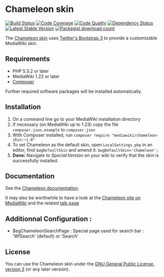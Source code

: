 # Chameleon skin
[![Build Status](https://travis-ci.org/wikimedia/mediawiki-skins-chameleon.svg?branch=master)](https://travis-ci.org/wikimedia/mediawiki-skins-chameleon)
[![Code Coverage](https://scrutinizer-ci.com/g/wikimedia/mediawiki-skins-chameleon/badges/coverage.png?b=master)](https://scrutinizer-ci.com/g/wikimedia/mediawiki-skins-chameleon/?branch=master)
[![Code Quality](https://scrutinizer-ci.com/g/wikimedia/mediawiki-skins-chameleon/badges/quality-score.png?b=master)](https://scrutinizer-ci.com/g/wikimedia/mediawiki-skins-chameleon/?branch=master)
[![Dependency Status](https://www.versioneye.com/php/mediawiki:chameleon-skin/badge.png)](https://www.versioneye.com/php/mediawiki:chameleon-skin)
[![Latest Stable Version](https://poser.pugx.org/mediawiki/chameleon-skin/version.png)](https://packagist.org/packages/mediawiki/chameleon-skin)
[![Packagist download count](https://poser.pugx.org/mediawiki/chameleon-skin/d/total.png)](https://packagist.org/packages/mediawiki/chameleon-skin)

The [Chameleon skin][mw-chameleon] uses [Twitter's Bootstrap 3][twbs] to provide
a customizable MediaWiki skin.

## Requirements

- PHP 5.3.2 or later
- MediaWiki 1.22 or later
- [Composer][composer]

Further required software packages will be installed automatically.

## Installation

1. On a command line go to your MediaWiki installation directory
2. If necessary (on MediaWiki up to 1.23) copy the file `composer.json.example`
   to `composer.json`
3. With Composer installed, run
   `composer require "mediawiki/chameleon-skin:~1.0"`
4. To set Chameleon as the default skin, open `LocalSettings.php` in an editor,
   find `$wgDefaultSkin` and amend it: `$wgDefaultSkin='chameleon';`
5. __Done:__ Navigate to _Special:Version_ on your wiki to verify that the skin
   is successfully installed.

## Documentation

See the [Chameleon documentation](docs/index.md).

It may also be worthwhile to have a look at the [Chameleon site on
MediaWiki][mw-chameleon] and the related [talk page][mw-chameleon-talk]

## Additionnal Configuration : 

 * $egChameleonSearchPage : Special page used for search bar : 'WfSearch' (default) or 'Search'
 

## License

You can use the Chameleon skin under the [GNU General Public License, version
3][license] (or any later version).


[mw-chameleon]: https://www.mediawiki.org/wiki/Skin:Chameleon
[mw-chameleon-talk]: https://www.mediawiki.org/wiki/Skin_talk:Chameleon
[composer]: https://getcomposer.org/
[twbs]: http://getbootstrap.com/
[license]: https://www.gnu.org/copyleft/gpl.html
